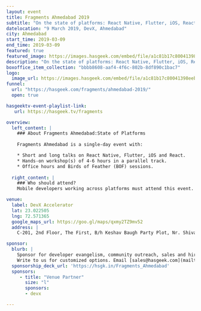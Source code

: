 ```yaml
---
layout: event
title: Fragments Ahmedabad 2019
subtitle: "On the state of platforms: React Native, Flutter, iOS, React"
datelocation: "9 March 2019, DevX, Ahmedabad"
city: Ahmedabad
start_time: 2019-03-09
end_time: 2019-03-09
featured: true
featured_image: https://images.hasgeek.com/embed/file/a1c81b17c80041398eebb8c724324860
description: "On the state of platforms: React Native, Flutter, iOS, React"
boxoffice_item_collection: "bbbb8608-aaf4-4f6c-802b-8df890c1bac7"
logo:
  image_url: https://images.hasgeek.com/embed/file/a1c81b17c80041398eebb8c724324860
funnel:
  url: "https://hasgeek.com/fragments/ahmedabad-2019/"
  open: true

hasgeektv-event-playlist-link:
   url: https://hasgeek.tv/fragments

overview:
  left_content: |
    ### About Fragments Ahmedabad:State of Platforms
    
    Fragments Ahmedabad is a single-day event with:

    * Short and long talks on React Native, Flutter, iOS and React.
    * Hands-on workshop(s) of 4-6 hours in a parallel track. 
    * Office hours and Birds of Feather (BOF) sessions.
    
  right_content: |
    ### Who should attend?
    Mobile developers working across platforms must attend this event.

venue:
  label: DevX Accelerator
  lat: 23.022505
  lng: 72.571365
  google_maps_url: https://goo.gl/maps/qxmy2TZ9mv52
  address: |
    C-201, 2nd Floor, The First, B/h Keshav Baugh Party Plot, Nr. Shivalik High-Street, Vastrapur, Ahmedabad-380015.

sponsor:
  blurb: |
    Sponsor for developer evangelism, community outreach, sales and hiring.
    Write to us for customized options. Email [sales@hasgeek.com](mailto:sales@hasgeek.com)
  sponsorship_deck_url: 'https://hsgk.in/Fragments_Ahmedabad'
  sponsors:
     - title: "Venue Partner"
       size: "l"
       sponsors:
       - devx

---
```

